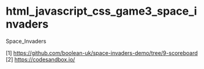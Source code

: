 # html_javascript_css_game3_space_invaders
Space_Invaders

[1] https://github.com/boolean-uk/space-invaders-demo/tree/9-scoreboard
[2] https://codesandbox.io/
